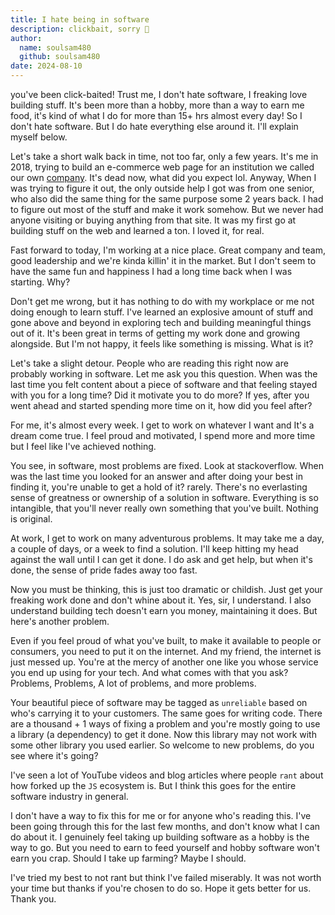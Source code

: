 ```yaml
---
title: I hate being in software
description: clickbait, sorry 🥺
author:
  name: soulsam480
  github: soulsam480
date: 2024-08-10
---
```

you've been click-baited! Trust me, I don't hate software, I freaking love building stuff. It's been more than a hobby, more than a way to earn me food, it's kind of what I do for more than 15+ hrs almost every day! So I don't hate software. But I do hate everything else around it. I'll explain myself below.

Let's take a short walk back in time, not too far, only a few years. It's me in 2018, trying to build an e-commerce web page for an institution we called our own [company](https://github.com/tiaamoclothing). It's dead now, what did you expect lol. Anyway, When I was trying to figure it out, the only outside help I got was from one senior, who also did the same thing for the same purpose some 2 years back. I had to figure out most of the stuff and make it work somehow. But we never had anyone visiting or buying anything from that site. It was my first go at building stuff on the web and learned a ton. I loved it, for real. 

Fast forward to today, I'm working at a nice place. Great company and team, good leadership and we're kinda killin' it in the market. But I don't seem to have the same fun and happiness I had a long time back when I was starting. Why?

Don't get me wrong, but it has nothing to do with my workplace or me not doing enough to learn stuff. I've learned an explosive amount of stuff and gone above and beyond in exploring tech and building meaningful things out of it. It's been great in terms of getting my work done and growing alongside. But I'm not happy, it feels like something is missing. What is it?

Let's take a slight detour. People who are reading this right now are probably working in software. Let me ask you this question. When was the last time you felt content about a piece of software and that feeling stayed with you for a long time? Did it motivate you to do more? If yes, after you went ahead and started spending more time on it, how did you feel after?

For me, it's almost every week. I get to work on whatever I want and It's a dream come true. I feel proud and motivated, I spend more and more time but I feel like I've achieved nothing.

You see, in software, most problems are fixed. Look at stackoverflow. When was the last time you looked for an answer and after doing your best in finding it, you're unable to get a hold of it? rarely. There's no everlasting sense of greatness or ownership of a solution in software. Everything is so intangible, that you'll never really own something that you've built. Nothing is original.

At work, I get to work on many adventurous problems. It may take me a day, a couple of days, or a week to find a solution. I'll keep hitting my head against the wall until I can get it done. I do ask and get help, but when it's done, the sense of pride fades away too fast. 

Now you must be thinking, this is just too dramatic or childish. Just get your freaking work done and don't whine about it. Yes, sir, I understand. I also understand building tech doesn't earn you money, maintaining it does. But here's another problem.

Even if you feel proud of what you've built, to make it available to people or consumers, you need to put it on the internet. And my friend, the internet is just messed up.  You're at the mercy of another one like you whose service you end up using for your tech. And what comes with that you ask? Problems, Problems, A lot of problems, and more problems.

Your beautiful piece of software may be tagged as `unreliable` based on who's carrying it to your customers. The same goes for writing code. There are a thousand + 1 ways of fixing a problem and you're mostly going to use a library (a dependency) to get it done. Now this library may not work with some other library you used earlier. So welcome to new problems, do you see where it's going?

I've seen a lot of YouTube videos and blog articles where people `rant` about how forked up the `JS` ecosystem is. But I think this goes for the entire software industry in general.

I don't have a way to fix this for me or for anyone who's reading this. I've been going through this for the last few months, and don't know what I can do about it. I genuinely feel taking up building software as a hobby is the way to go. But you need to earn to feed yourself and hobby software won't earn you crap. Should I take up farming? Maybe I should.

I've tried my best to not rant but think I've failed miserably. It was not worth your time but thanks if you're chosen to do so. Hope it gets better for us. Thank you.
